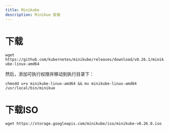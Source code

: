 ```yaml
---
title: Minikube
description: Minikue 安装
---
```


# 下载

`wget https://github.com/kubernetes/minikube/releases/download/v0.26.1/minikube-linux-amd64`

然后，添加可执行权限并移动到执行目录下：

`chmodd u+x minikube-linux-amd64 && mv minikube-linux-amd64 /usr/local/bin/minikue`

# 下载ISO

`wget https://storage.googleapis.com/minikube/iso/minikube-v0.26.0.iso`
